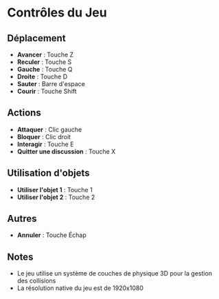 # Contrôles du Jeu

## Déplacement

- **Avancer** : Touche Z
- **Reculer** : Touche S
- **Gauche** : Touche Q
- **Droite** : Touche D
- **Sauter** : Barre d'espace
- **Courir** : Touche Shift

## Actions

- **Attaquer** : Clic gauche
- **Bloquer** : Clic droit
- **Interagir** : Touche E
- **Quitter une discussion** : Touche X

## Utilisation d'objets

- **Utiliser l'objet 1** : Touche 1
- **Utiliser l'objet 2** : Touche 2

## Autres

- **Annuler** : Touche Échap

## Notes

- Le jeu utilise un système de couches de physique 3D pour la gestion des collisions
- La résolution native du jeu est de 1920x1080
